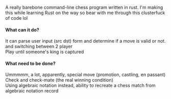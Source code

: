 A really barebone command-line chess program written in rust. I'm making this while learning Rust on the way so bear with me through this clusterfuck of code lol
#### What can it do?
It can parse user input (src dst) form and determine if a move is valid or not. and switching between 2 player <br>
Play until someone's king is captured
#### What need to be done?
Ummmmm, a lot, apparently, special move (promotion, castling, en passant) <br>
Check and check-mate (the real winning condition) <br>
Using algebraic notation instead, ability to recreate a chess match from algebraic notation record <br>
